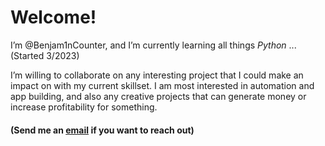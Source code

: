 # Welcome!   

I’m @Benjam1nCounter, and I’m currently learning all things _Python_ ... (Started 3/2023)

I’m willing to collaborate on any interesting project that I could make an impact on with my current skillset. I am most interested in automation and app building, and also any creative projects that can generate money or increase profitability for something.

#### (Send me an [email](mailto:benjam1ncounter@proton.me) if you want to reach out)   
<!---
Benjam1nCounter/Benjam1nCounter is a ✨ special ✨ repository because its `README.md` (this file) appears on your GitHub profile.
You can click the Preview link to take a look at your changes.
--->
